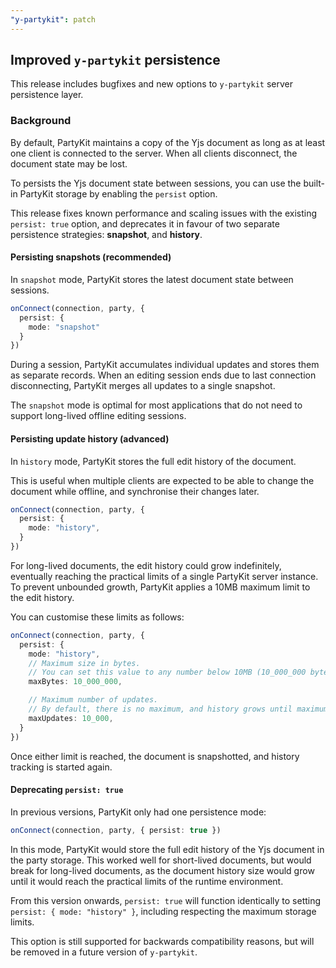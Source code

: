 ```yaml
---
"y-partykit": patch
---
```


## Improved `y-partykit` persistence

This release includes bugfixes and new options to `y-partykit` server persistence layer.

### Background

By default, PartyKit maintains a copy of the Yjs document as long as at least one client is connected to the server. When all clients disconnect, the document state may be lost. 

To persists the Yjs document state between sessions, you can use the built-in PartyKit storage by enabling the `persist` option. 

This release fixes known performance and scaling issues with the existing `persist: true` option, and deprecates it in favour of two separate persistence strategies: **snapshot**, and **history**.

####  Persisting snapshots (recommended)

In `snapshot` mode, PartyKit stores the latest document state between sessions. 

```ts
onConnect(connection, party, {
  persist: { 
    mode: "snapshot" 
  }
})
```

During a session, PartyKit accumulates individual updates and stores them as separate records. When an editing session ends due to last connection disconnecting, PartyKit merges all updates to a single snapshot.

The `snapshot` mode is optimal for most applications that do not need to support long-lived offline editing sessions.

#### Persisting update history (advanced)

In `history` mode, PartyKit stores the full edit history of the document.

This is useful when multiple clients are expected to be able to change the document while offline, and synchronise their changes later.

```ts
onConnect(connection, party, {
  persist: { 
    mode: "history",
  }
})
```

For long-lived documents, the edit history could grow indefinitely, eventually reaching the practical limits of a single PartyKit server instance. To prevent unbounded growth, PartyKit applies a 10MB maximum limit to the edit history. 

You can customise these limits as follows:

```ts
onConnect(connection, party, {
  persist: { 
    mode: "history",
    // Maximum size in bytes. 
    // You can set this value to any number below 10MB (10_000_000 bytes).
    maxBytes: 10_000_000,

    // Maximum number of updates. 
    // By default, there is no maximum, and history grows until maximum amount of bytes is reached.
    maxUpdates: 10_000,
  }
})
```

Once either limit is reached, the document is snapshotted, and history tracking is started again.

#### Deprecating `persist: true`

In previous versions, PartyKit only had one persistence mode:

```ts
onConnect(connection, party, { persist: true })
```

In this mode, PartyKit would store the full edit history of the Yjs document in the party storage. This worked well for short-lived documents, but would break for long-lived documents, as the document history size would grow until it would reach the practical limits of the runtime environment.

From this version onwards, `persist: true` will function identically to setting `persist: { mode: "history" }`, including respecting the maximum storage limits.

This option is still supported for backwards compatibility reasons, but will be removed in a future version of `y-partykit`. 


